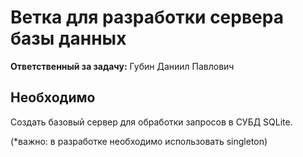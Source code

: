 # Ветка для разработки сервера базы данных

**Ответственный за задачу:** Губин Даниил Павлович

## Необходимо
Создать базовый сервер для обработки запросов в СУБД SQLite.

(*важно: в разработке необходимо использовать singleton)